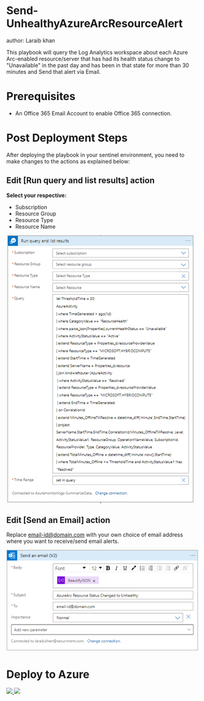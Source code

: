 # Send-UnhealthyAzureArcResourceAlert
author: Laraib khan

This playbook will query the Log Analytics workspace about each Azure Arc-enabled resource/server that has had its health status change to "Unavailable" in the past day and has been in that state for more than 30 minutes and Send that alert via Email.

# Prerequisites
- An Office 365 Email Account to enable Office 365 connection.

# Post Deployment Steps
After deploying the playbook in your sentinel environment, you need to make changes to the actions as explained below:

## Edit [Run query and list results] action 
**Select your respective:**
- Subscription
- Resource Group
- Resource Type
- Resource Name

![screenshot](./images/subscription.png)

## Edit [Send an Email] action
Replace <email-id@domain.com> with your own choice of email address where you want to receive/send email alerts.

![screenshot](./images/email.png)


# Deploy to Azure
<a href="https://portal.azure.com/#create/Microsoft.Template/uri/https%3A%2F%2Fraw.githubusercontent.com%2FAzure%2FAzure-Sentinel%2Fmaster%2FPlaybooks%2FSend-UnhealthyAzureArcResourceAlert%2Fazuredeploy.json" target="_blank">
<img src="https://aka.ms/deploytoazurebutton"/>
</a>
<a href="https://portal.azure.us/#create/Microsoft.Template/uri/https%3A%2F%2Fraw.githubusercontent.com%2FAzure%2FAzure-Sentinel%2Fmaster%2FPlaybooks%2FSend-UnhealthyAzureArcResourceAlert%2Fazuredeploy.json" target="_blank">
<img src="https://aka.ms/deploytoazuregovbutton"/>
</a>
